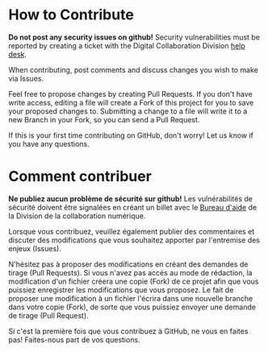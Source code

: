 # How to Contribute
**Do not post any security issues on github!** Security vulnerabilities must be reported by creating a ticket with the Digital Collaboration Division [help desk](https://gccollab.ca/help/knowledgebase).

When contributing, post comments and discuss changes you wish to make via Issues.

Feel free to propose changes by creating Pull Requests. If you don't have write access, editing a file will create a Fork of this project for you to save your proposed changes to. Submitting a change to a file will write it to a new Branch in your Fork, so you can send a Pull Request.

If this is your first time contributing on GitHub, don't worry! Let us know if you have any questions.


# Comment contribuer
**Ne publiez aucun problème de sécurité sur github!** Les vulnérabilités de sécurité doivent être signalées en créant un billet avec le [Bureau d'aide](https://gccollab.ca/help/knowledgebase) de la Division de la collaboration numérique.

Lorsque vous contribuez, veuillez également publier des commentaires et discuter des modifications que vous souhaitez apporter par l'entremise des enjeux (Issues).

N'hésitez pas à proposer des modifications en créant des demandes de tirage (Pull Requests). Si vous n'avez pas accès au mode de rédaction, la modification d'un fichier créera une copie (Fork) de ce projet afin que vous puissiez enregistrer les modifications que vous proposez. Le fait de proposer une modification à un fichier l'écrira dans une nouvelle branche dans votre copie (Fork), de sorte que vous puissiez envoyer une demande de tirage (Pull Request).

Si c'est la première fois que vous contribuez à GitHub, ne vous en faites pas! Faites-nous part de vos questions.
